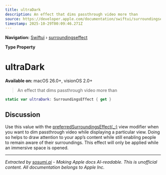 ```yaml
---
title: ultraDark
description: An effect that dims passthrough video more than
source: https://developer.apple.com/documentation/swiftui/surroundingseffect/ultradark
timestamp: 2025-10-29T00:09:46.271Z
---
```


**Navigation:** [Swiftui](/documentation/swiftui) › [surroundingseffect](/documentation/swiftui/surroundingseffect)

**Type Property**

# ultraDark

**Available on:** macOS 26.0+, visionOS 2.0+

> An effect that dims passthrough video more than 

```swift
static var ultraDark: SurroundingsEffect { get }
```

## Discussion

Use this value with the [preferredSurroundingsEffect(_:)](/documentation/swiftui/view/preferredsurroundingseffect(_:)) view modifier when you want to dim passthrough video while displaying a particular view. Doing so helps to draw attention to your app’s content while still enabling people to remain aware of their surroundings. This effect will only be applied while an immersive space is opened.

---

*Extracted by [sosumi.ai](https://sosumi.ai) - Making Apple docs AI-readable.*
*This is unofficial content. All documentation belongs to Apple Inc.*
